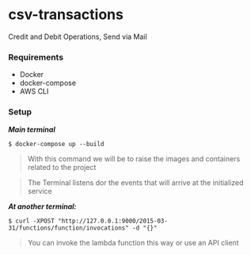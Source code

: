 # csv-transactions
Credit and Debit Operations, Send via Mail

### Requirements
* Docker
* docker-compose
* AWS CLI

### Setup

**_Main terminal_**

`$ docker-compose up --build`
> With this command we will be to raise the images and containers related to the project

> The Terminal listens dor the events that will arrive at the initialized service

**_At another terminal:_**

`$ curl -XPOST "http://127.0.0.1:9000/2015-03-31/functions/function/invocations" -d "{}"`

> You can invoke the lambda function this way or use an API client